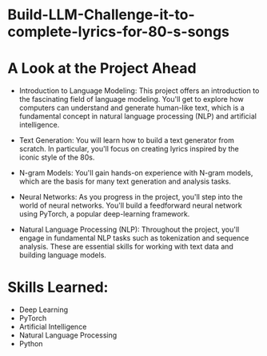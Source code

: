 # Build-LLM-Challenge-it-to-complete-lyrics-for-80-s-songs

# A Look at the Project Ahead

- Introduction to Language Modeling: This project offers an introduction to the fascinating field of language modeling. You'll get to explore how computers can understand and generate human-like text, which is a fundamental concept in natural language processing (NLP) and artificial intelligence.

- Text Generation: You will learn how to build a text generator from scratch. In particular, you'll focus on creating lyrics inspired by the iconic style of the 80s. 

- N-gram Models: You'll gain hands-on experience with N-gram models, which are the basis for many text generation and analysis tasks.

- Neural Networks: As you progress in the project, you'll step into the world of neural networks. You'll build a feedforward neural network using PyTorch, a popular deep-learning framework. 

- Natural Language Processing (NLP): Throughout the project, you'll engage in fundamental NLP tasks such as tokenization and sequence analysis. These are essential skills for working with text data and building language models.

# Skills Learned:

- Deep Learning
- PyTorch
- Artificial Intelligence
- Natural Language Processing
- Python
